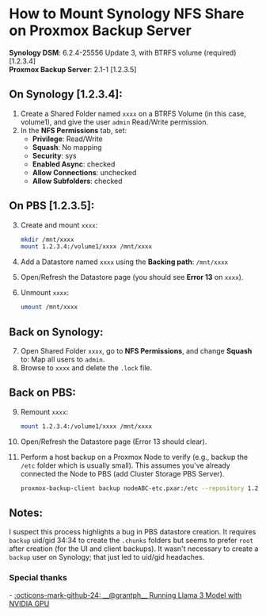 # How to Mount Synology NFS Share on Proxmox Backup Server

**Synology DSM**: 6.2.4-25556 Update 3, with BTRFS volume (required) [1.2.3.4]  
**Proxmox Backup Server**: 2.1-1 [1.2.3.5]

## On Synology [1.2.3.4]:

1. Create a Shared Folder named `xxxx` on a BTRFS Volume (in this case, volume1), and give the user `admin` Read/Write permission.
2. In the **NFS Permissions** tab, set:
   - **Privilege**: Read/Write
   - **Squash**: No mapping
   - **Security**: sys
   - **Enabled Async**: checked
   - **Allow Connections**: unchecked
   - **Allow Subfolders**: checked

## On PBS [1.2.3.5]:

3. Create and mount `xxxx`:

    ```bash
    mkdir /mnt/xxxx
    mount 1.2.3.4:/volume1/xxxx /mnt/xxxx
    ```

4. Add a Datastore named `xxxx` using the **Backing path**: `/mnt/xxxx`
5. Open/Refresh the Datastore page (you should see **Error 13** on `xxxx`).
6. Unmount `xxxx`:

    ```bash
    umount /mnt/xxxx
    ```

## Back on Synology:

7. Open Shared Folder `xxxx`, go to **NFS Permissions**, and change **Squash** to: Map all users to `admin`.
8. Browse to `xxxx` and delete the `.lock` file.

## Back on PBS:

9. Remount `xxxx`:

    ```bash
    mount 1.2.3.4:/volume1/xxxx /mnt/xxxx
    ```

10. Open/Refresh the Datastore page (Error 13 should clear).
11. Perform a host backup on a Proxmox Node to verify (e.g., backup the `/etc` folder which is usually small). This assumes you've already connected the Node to PBS (add Cluster Storage PBS Server).

    ```bash
    proxmox-backup-client backup nodeABC-etc.pxar:/etc --repository 1.2.3.5:xxxx
    ```

## Notes:

I suspect this process highlights a bug in PBS datastore creation. It requires `backup` uid/gid 34:34 to create the `.chunks` folders but seems to prefer `root` after creation (for the UI and client backups). It wasn't necessary to create a `backup` user on Synology; that just led to uid/gid headaches.

### Special thanks

<div class="grid cards" markdown>
- <a href="https://forum.proxmox.com/members/grantph.148121/">:octicons-mark-github-24: __@grantph__  Running Llama 3 Model with NVIDIA GPU</a>
</div>
